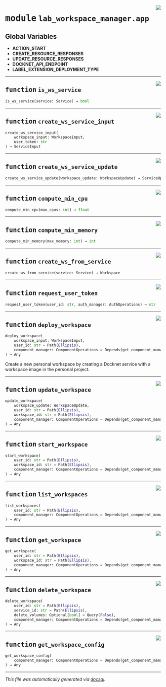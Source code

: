 <!-- markdownlint-disable -->

<a href="https://github.com/khulnasoft/docknet/blob/main/components/lab-workspace-manager/backend/src/lab_workspace_manager/app.py#L0"><img align="right" style="float:right;" src="https://img.shields.io/badge/-source-cccccc?style=flat-square"></a>

# <kbd>module</kbd> `lab_workspace_manager.app`




**Global Variables**
---------------
- **ACTION_START**
- **CREATE_RESOURCE_RESPONSES**
- **UPDATE_RESOURCE_RESPONSES**
- **DOCKNET_API_ENDPOINT**
- **LABEL_EXTENSION_DEPLOYMENT_TYPE**

---

<a href="https://github.com/khulnasoft/docknet/blob/main/components/lab-workspace-manager/backend/src/lab_workspace_manager/app.py#L52"><img align="right" style="float:right;" src="https://img.shields.io/badge/-source-cccccc?style=flat-square"></a>

## <kbd>function</kbd> `is_ws_service`

```python
is_ws_service(service: Service) → bool
```






---

<a href="https://github.com/khulnasoft/docknet/blob/main/components/lab-workspace-manager/backend/src/lab_workspace_manager/app.py#L58"><img align="right" style="float:right;" src="https://img.shields.io/badge/-source-cccccc?style=flat-square"></a>

## <kbd>function</kbd> `create_ws_service_input`

```python
create_ws_service_input(
    workspace_input: WorkspaceInput,
    user_token: str
) → ServiceInput
```






---

<a href="https://github.com/khulnasoft/docknet/blob/main/components/lab-workspace-manager/backend/src/lab_workspace_manager/app.py#L92"><img align="right" style="float:right;" src="https://img.shields.io/badge/-source-cccccc?style=flat-square"></a>

## <kbd>function</kbd> `create_ws_service_update`

```python
create_ws_service_update(workspace_update: WorkspaceUpdate) → ServiceUpdate
```






---

<a href="https://github.com/khulnasoft/docknet/blob/main/components/lab-workspace-manager/backend/src/lab_workspace_manager/app.py#L116"><img align="right" style="float:right;" src="https://img.shields.io/badge/-source-cccccc?style=flat-square"></a>

## <kbd>function</kbd> `compute_min_cpu`

```python
compute_min_cpu(max_cpus: int) → float
```






---

<a href="https://github.com/khulnasoft/docknet/blob/main/components/lab-workspace-manager/backend/src/lab_workspace_manager/app.py#L121"><img align="right" style="float:right;" src="https://img.shields.io/badge/-source-cccccc?style=flat-square"></a>

## <kbd>function</kbd> `compute_min_memory`

```python
compute_min_memory(max_memory: int) → int
```






---

<a href="https://github.com/khulnasoft/docknet/blob/main/components/lab-workspace-manager/backend/src/lab_workspace_manager/app.py#L127"><img align="right" style="float:right;" src="https://img.shields.io/badge/-source-cccccc?style=flat-square"></a>

## <kbd>function</kbd> `create_ws_from_service`

```python
create_ws_from_service(service: Service) → Workspace
```






---

<a href="https://github.com/khulnasoft/docknet/blob/main/components/lab-workspace-manager/backend/src/lab_workspace_manager/app.py#L150"><img align="right" style="float:right;" src="https://img.shields.io/badge/-source-cccccc?style=flat-square"></a>

## <kbd>function</kbd> `request_user_token`

```python
request_user_token(user_id: str, auth_manager: AuthOperations) → str
```






---

<a href="https://github.com/khulnasoft/docknet/blob/main/components/lab-workspace-manager/backend/src/lab_workspace_manager/app.py#L154"><img align="right" style="float:right;" src="https://img.shields.io/badge/-source-cccccc?style=flat-square"></a>

## <kbd>function</kbd> `deploy_workspace`

```python
deploy_workspace(
    workspace_input: WorkspaceInput,
    user_id: str = Path(Ellipsis),
    component_manager: ComponentOperations = Depends(get_component_manager)
) → Any
```

Create a new personal workspace by creating a Docknet service with a workspace image in the personal project. 


---

<a href="https://github.com/khulnasoft/docknet/blob/main/components/lab-workspace-manager/backend/src/lab_workspace_manager/app.py#L186"><img align="right" style="float:right;" src="https://img.shields.io/badge/-source-cccccc?style=flat-square"></a>

## <kbd>function</kbd> `update_workspace`

```python
update_workspace(
    workspace_update: WorkspaceUpdate,
    user_id: str = Path(Ellipsis),
    workspace_id: str = Path(Ellipsis),
    component_manager: ComponentOperations = Depends(get_component_manager)
) → Any
```






---

<a href="https://github.com/khulnasoft/docknet/blob/main/components/lab-workspace-manager/backend/src/lab_workspace_manager/app.py#L210"><img align="right" style="float:right;" src="https://img.shields.io/badge/-source-cccccc?style=flat-square"></a>

## <kbd>function</kbd> `start_workspace`

```python
start_workspace(
    user_id: str = Path(Ellipsis),
    workspace_id: str = Path(Ellipsis),
    component_manager: ComponentOperations = Depends(get_component_manager)
) → Any
```






---

<a href="https://github.com/khulnasoft/docknet/blob/main/components/lab-workspace-manager/backend/src/lab_workspace_manager/app.py#L229"><img align="right" style="float:right;" src="https://img.shields.io/badge/-source-cccccc?style=flat-square"></a>

## <kbd>function</kbd> `list_workspaces`

```python
list_workspaces(
    user_id: str = Path(Ellipsis),
    component_manager: ComponentOperations = Depends(get_component_manager)
) → Any
```






---

<a href="https://github.com/khulnasoft/docknet/blob/main/components/lab-workspace-manager/backend/src/lab_workspace_manager/app.py#L250"><img align="right" style="float:right;" src="https://img.shields.io/badge/-source-cccccc?style=flat-square"></a>

## <kbd>function</kbd> `get_workspace`

```python
get_workspace(
    user_id: str = Path(Ellipsis),
    workspace_id: str = Path(Ellipsis),
    component_manager: ComponentOperations = Depends(get_component_manager)
) → Any
```






---

<a href="https://github.com/khulnasoft/docknet/blob/main/components/lab-workspace-manager/backend/src/lab_workspace_manager/app.py#L276"><img align="right" style="float:right;" src="https://img.shields.io/badge/-source-cccccc?style=flat-square"></a>

## <kbd>function</kbd> `delete_workspace`

```python
delete_workspace(
    user_id: str = Path(Ellipsis),
    service_id: str = Path(Ellipsis),
    delete_volumes: Optional[bool] = Query(False),
    component_manager: ComponentOperations = Depends(get_component_manager)
) → Any
```






---

<a href="https://github.com/khulnasoft/docknet/blob/main/components/lab-workspace-manager/backend/src/lab_workspace_manager/app.py#L301"><img align="right" style="float:right;" src="https://img.shields.io/badge/-source-cccccc?style=flat-square"></a>

## <kbd>function</kbd> `get_workspace_config`

```python
get_workspace_config(
    component_manager: ComponentOperations = Depends(get_component_manager)
) → Any
```








---

_This file was automatically generated via [docsai](https://github.com/khulnasoft/docsai)._
